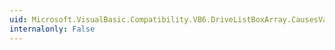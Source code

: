 ```yaml
---
uid: Microsoft.VisualBasic.Compatibility.VB6.DriveListBoxArray.CausesValidationChanged
internalonly: False
---
```

